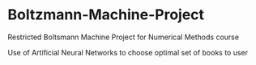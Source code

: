 # Boltzmann-Machine-Project
Restricted Boltsmann Machine Project for Numerical Methods course 

Use of Artificial Neural Networks to choose optimal set of books to user
